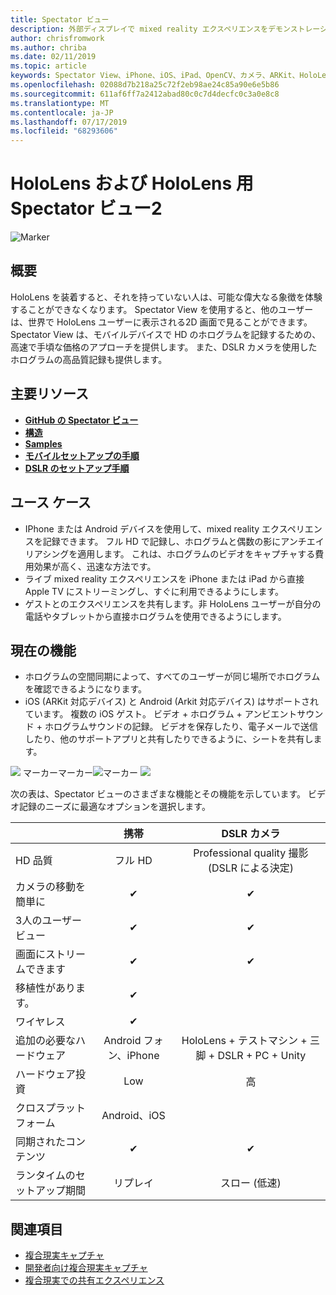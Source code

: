 ```yaml
---
title: Spectator ビュー
description: 外部ディスプレイで mixed reality エクスペリエンスをデモンストレーションする手段として、または mixed reality エクスペリエンスのビデオを録画する手段として、外部デバイスからホログラムを視覚化します。
author: chrisfromwork
ms.author: chriba
ms.date: 02/11/2019
ms.topic: article
keywords: Spectator View、iPhone、iOS、iPad、OpenCV、カメラ、ARKit、HoloLens、Mixed Reality、MixedRealityToolkit、demo、record
ms.openlocfilehash: 02088d7b218a25c72f2eb98ae24c85a90e6e5b86
ms.sourcegitcommit: 611af6ff7a2412abad80c0c7d4decfc0c3a0e8c8
ms.translationtype: MT
ms.contentlocale: ja-JP
ms.lasthandoff: 07/17/2019
ms.locfileid: "68293606"
---
```

# <a name="spectator-view-for-hololens-and-hololens-2"></a>HoloLens および HoloLens 用 Spectator ビュー2

![Marker](images/SpecViewPhoneHero.jpg)

## <a name="overview"></a>概要

HoloLens を装着すると、それを持っていない人は、可能な偉大なる象徴を体験することができなくなります。 Spectator View を使用すると、他のユーザーは、世界で HoloLens ユーザーに表示される2D 画面で見ることができます。
Spectator View は、モバイルデバイスで HD のホログラムを記録するための、高速で手頃な価格のアプローチを提供します。 また、DSLR カメラを使用したホログラムの高品質記録も提供します。

## <a name="key-resources"></a>主要リソース

* [**GitHub の Spectator ビュー**](https://github.com/microsoft/MixedReality-SpectatorView)
* [**構造**](https://github.com/microsoft/MixedReality-SpectatorView/blob/master/doc/SpectatorView.Architecture.md)
* [**Samples**](https://github.com/microsoft/MixedReality-SpectatorView/tree/master/samples)
* [**モバイルセットアップの手順**](https://github.com/microsoft/MixedReality-SpectatorView/blob/master/doc/SpectatorView.Setup.md)
* [**DSLR のセットアップ手順**](https://github.com/microsoft/MixedReality-SpectatorView/blob/master/doc/SpectatorView.Setup.DSLR.md)

## <a name="use-cases"></a>ユース ケース
* IPhone または Android デバイスを使用して、mixed reality エクスペリエンスを記録できます。 フル HD で記録し、ホログラムと偶数の影にアンチエイリアシングを適用します。 これは、ホログラムのビデオをキャプチャする費用効果が高く、迅速な方法です。
* ライブ mixed reality エクスペリエンスを iPhone または iPad から直接 Apple TV にストリーミングし、すぐに利用できるようにします。
* ゲストとのエクスペリエンスを共有します。非 HoloLens ユーザーが自分の電話やタブレットから直接ホログラムを使用できるようにします。

## <a name="current-features"></a>現在の機能

* ホログラムの空間同期によって、すべてのユーザーが同じ場所でホログラムを確認できるようになります。
* iOS (ARKit 対応デバイス) と Android (Arkit 対応デバイス) はサポートされています。
複数の iOS ゲスト。
ビデオ + ホログラム + アンビエントサウンド + ホログラムサウンドの記録。
ビデオを保存したり、電子メールで送信したり、他のサポートアプリと共有したりできるように、シートを共有します。

![](images/SpecViewPhoneDemo.jpg)
マーカーマーカー![マーカー](images/hololensspectatorview-500px.jpg) ![](images/spectatorview-300px.png)

次の表は、Spectator ビューのさまざまな機能とその機能を示しています。 ビデオ記録のニーズに最適なオプションを選択します。

|                                      | 携帯                  |                    DSLR カメラ              |
|--------------------------------------|:-----------------------:|:-------------------------------------------:|
| HD 品質                           |         フル HD         |        Professional quality 撮影 (DSLR による決定)      |
| カメラの移動を簡単に                 |            ✔            |                      ✔                      |
| 3人のユーザービュー                    |            ✔            |                      ✔                      |
| 画面にストリームできます           |            ✔            |                      ✔                      |
| 移植性があります。                             |            ✔            |                                             |
| ワイヤレス                             |            ✔            |                                             |
| 追加の必要なハードウェア         |     Android フォン、iPhone    | HoloLens + テストマシン + 三脚 + DSLR + PC + Unity |
| ハードウェア投資                  |           Low            |                     高                    |
| クロスプラットフォーム                       |           Android、iOS   |                                             |
| 同期されたコンテンツ                 |            ✔            |                      ✔                      |
| ランタイムのセットアップ期間               |         リプレイ          |                     スロー (低速)                    |
## <a name="see-also"></a>関連項目

* [複合現実キャプチャ](mixed-reality-capture.md) 
* [開発者向け複合現実キャプチャ](mixed-reality-capture-for-developers.md)
* [複合現実での共有エクスペリエンス](shared-experiences-in-mixed-reality.md)
